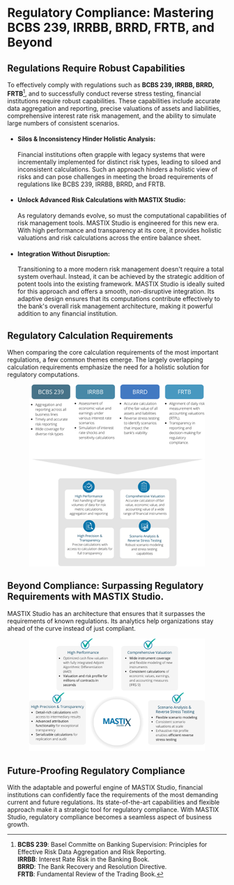 # Regulatory Compliance: Mastering BCBS 239, IRRBB, BRRD, FRTB, and Beyond

## Regulations Requi﻿re Robust Capabilities
To effectively comply with regulations such as **BCBS 239, IRRBB, BRRD, FRTB**[^1], and to successfully conduct reverse stress testing, financial institutions require 
robust capabilities. These capabilities include accurate data aggregation and reporting, precise valuations of assets and liabilities, comprehensive interest rate 
risk management, and the ability to simulate large numbers of consistent scenarios.


- #### Silos & Inconsistency Hinder Holistic Analysis:
  Financial institutions often grapple with legacy systems that were incrementally implemented for distinct risk types, leading to siloed and inconsistent calculations. Such an approach hinders a holistic view of risks and can pose challenges in meeting the broad requirements of regulations like BCBS 239, IRRBB, BRRD, and FRTB.

- #### Unlock Advanced Risk Calculations with MASTIX Studio: 
  As regulatory demands evolve, so must the computational capabilities of risk management tools. MASTIX Studio is engineered for this new era. With high performance and transparency at its core, it provides holistic valuations and risk calculations across the entire balance sheet.

- #### Integration Without Disruption: 
  Transitioning to a more modern risk management doesn't require a total system overhaul. Instead, it can be achieved by the strategic addition of potent tools into the existing framework. MASTIX Studio is ideally suited for this approach and offers a smooth, non-disruptive integration. Its adaptive design ensures that its computations contribute effectively to the bank's overall risk management architecture, making it powerful addition to any financial institution.


[^1]: **BCBS 239**: Basel Committe on Banking Supervision: Principles for Effective Risk Data Aggregation and Risk Reporting.  
  **IRRBB**: Interest Rate Risk in the Banking Book.  
  **BRRD**: The Bank Recovery and Resolution Directive.  
  **FRTB**: Fundamental Review of the Trading Book. 

    
## Regulatory Calculation Requirements
When comparing the core calculation requirements of the most important regulations, a few common themes emerge. 
The largely overlapping calculation requirements emphasize the need for a holistic solution for regulatory computations.

<p align="center">
  <img src="https://github.com/mastixstudio/mastixstudio/blob/main/assets/regulatory-compliance.png?raw=true" alt="MASTIX Studio Logo" style="width: 80%;">
</p>

## Beyond Compliance: Surpassing Regulatory Requirements with MASTIX Studio.
MASTIX Studio has an architecture that ensures that it surpasses the requirements of known regulations. Its analytics help organizations stay ahead of the curve instead of just compliant. 

<p align="center">
  <img src="https://github.com/mastixstudio/mastixstudio/blob/main/assets/exceeding-requirements.png?raw=true" alt="MASTIX Studio Logo" style="width: 80%;">
</p>

## Future-Proofing Regulatory Compliance
With the adaptable and powerful engine of MASTIX Studio, financial institutions can confidently face the requirements of the most demanding current and future regulations. 
Its state-of-the-art capabilities and flexible approach make it a strategic tool for regulatory compliance. With MASTIX Studio, regulatory compliance becomes a seamless aspect of business growth.
